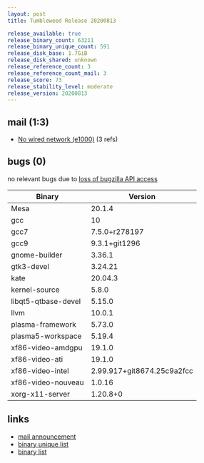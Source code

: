 ```yaml
---
layout: post
title: Tumbleweed Release 20200813

release_available: true
release_binary_count: 63211
release_binary_unique_count: 591
release_disk_base: 1.7GiB
release_disk_shared: unknown
release_reference_count: 3
release_reference_count_mail: 3
release_score: 73
release_stability_level: moderate
release_version: 20200813
---
```


## mail (1:3)

- [No wired network (e1000)](https://lists.opensuse.org/opensuse-factory/2020-08/msg00118.html) (3 refs)

## bugs (0)

<!--more-->

no relevant bugs due to [loss of bugzilla API access](https://bugzilla.opensuse.org/show_bug.cgi?id=1157722)

Binary | Version
--- | ---
Mesa | 20.1.4
gcc | 10
gcc7 | 7.5.0+r278197
gcc9 | 9.3.1+git1296
gnome-builder | 3.36.1
gtk3-devel | 3.24.21
kate | 20.04.3
kernel-source | 5.8.0
libqt5-qtbase-devel | 5.15.0
llvm | 10.0.1
plasma-framework | 5.73.0
plasma5-workspace | 5.19.4
xf86-video-amdgpu | 19.1.0
xf86-video-ati | 19.1.0
xf86-video-intel | 2.99.917+git8674.25c9a2fcc
xf86-video-nouveau | 1.0.16
xorg-x11-server | 1.20.8+0

## links

- [mail announcement](https://lists.opensuse.org/opensuse-factory/2020-08/msg00117.html)
- [binary unique list](http://download.opensuse.org/history/20200813/rpm.unique.list)
- [binary list](http://download.opensuse.org/history/20200813/rpm.list)
